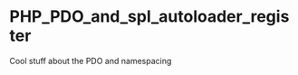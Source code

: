 PHP_PDO_and_spl_autoloader_register
===================================

Cool stuff about the PDO and namespacing
